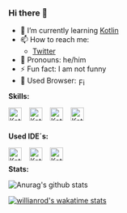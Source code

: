 ### Hi there 👋

- 🌱 I’m currently learning <a href="https://kotlinlang.org/" target="_blank">Kotlin</a>
- 📫 How to reach me:  <br>
  - <a href="https://twitter.com/TheKeineAhnung" target="_blank">Twitter</a>
-  🤵 Pronouns: he/him
-  ⚡ Fun fact: I am not funny
-  📡 Used Browser: <a target="_blank" rel="noopener noreferrer" href="https://raw.githubusercontent.com/alrra/browser-logos/main/src/firefox-nightly/firefox-nightly.png">
<img alt="Firefox Nightly" src="https://raw.githubusercontent.com/alrra/browser-logos/main/src/firefox-nightly/firefox-nightly.png" style="max-width:100%; margin-right:15px; margin-left:5px; margin-top:4px; margin-bottom:-4px; position:fixed;" height="16px"></img>
</a>

<b>Skills:</b>

<a target="_blank" rel="noopener noreferrer" href="https://cdn.jsdelivr.net/npm/programming-languages-logos@0.0.3/src/kotlin/kotlin.png">
<img alt="Kotlin" src="https://cdn.jsdelivr.net/npm/programming-languages-logos@0.0.3/src/kotlin/kotlin.png" style="max-width:100%; margin-right:15px;" height="26px" align="left"></img>
</a>

<a target="_blank" rel="noopener noreferrer" href="https://cdn.jsdelivr.net/npm/programming-languages-logos@0.0.3/src/python/python.png">
<img alt="Kotlin" src="https://cdn.jsdelivr.net/npm/programming-languages-logos@0.0.3/src/python/python.png" style="max-width:100%; margin-right:15px;" height="26px" align="left"></img>
</a>

<a target="_blank" rel="noopener noreferrer" href="https://cdn.jsdelivr.net/npm/programming-languages-logos@0.0.3/src/html/html.png">
<img alt="Kotlin" src="https://cdn.jsdelivr.net/npm/programming-languages-logos@0.0.3/src/html/html.png" style="max-width:100%; margin-right:15px;" height="26px" align="left"></img>
</a>

<a target="_blank" rel="noopener noreferrer" href="https://cdn.jsdelivr.net/npm/programming-languages-logos@0.0.3/src/css/css.png">
<img alt="Kotlin" src="https://cdn.jsdelivr.net/npm/programming-languages-logos@0.0.3/src/css/css.png" style="max-width:100%; margin-right:15px;" height="26px" align="left"></img>
</a>
<br>
<br>

<b>Used IDE´s:</b>

<a target="_blank" rel="noopener noreferrer" href="https://upload.wikimedia.org/wikipedia/commons/9/9c/IntelliJ_IDEA_Icon.svg">
<img alt="Kotlin" src="https://upload.wikimedia.org/wikipedia/commons/9/9c/IntelliJ_IDEA_Icon.svg" style="max-width:100%; margin-right:15px;" height="26px" align="left"></img>
</a>

<a target="_blank" rel="noopener noreferrer" href="https://resources.jetbrains.com/storage/products/pycharm/img/meta/pycharm_logo_300x300.png">
<img alt="Kotlin" src="https://resources.jetbrains.com/storage/products/pycharm/img/meta/pycharm_logo_300x300.png" style="max-width:100%; margin-right:15px;" height="26px" align="left"></img>
</a>

<a target="_blank" rel="noopener noreferrer" href="https://upload.wikimedia.org/wikipedia/commons/9/9a/Visual_Studio_Code_1.35_icon.svg">
<img alt="Kotlin" src="https://upload.wikimedia.org/wikipedia/commons/9/9a/Visual_Studio_Code_1.35_icon.svg" style="max-width:100%; margin-right:15px;" height="26px" align="left"></img>
</a>
<br>
<br>
<b>Stats:</b> <br>

![Anurag's github stats](https://github-readme-stats.vercel.app/api?username=TheKeineAhnung&count_private=true&show_icons=true&theme=tokyonight&hide=prs,issues&include_all_commits=true)

[![willianrod's wakatime stats](https://github-readme-stats.vercel.app/api/wakatime?username=KeineAhnung)](https://github.com/TheKeineAhnung/github-readme-stats)